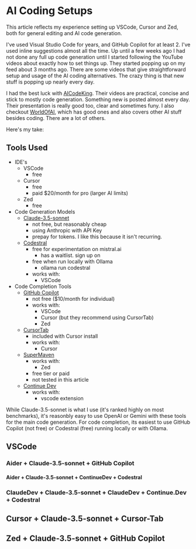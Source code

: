 # AI Coding Setups

This article reflects my experience setting up VSCode, Cursor and Zed, both for general editing and AI code generation.

I've used Visual Studio Code for years, and GitHub Copilot for at least 2. I've used inline suggestions almost all the time. Up until a few weeks ago I had not done any full up code generation until I started following the YouTube videos about exactly how to set things up. They started popping up on my feed about 3 months ago. There are some videos that give straightforward setup and usage of the AI coding alternatives. The crazy thing is that new stuff is popping up nearly every day.

I had the best luck with [AICodeKing](https://www.youtube.com/@AICodeKing). Their videos are practical, concise and stick to mostly code generation. Something new is posted almost every day. Their presentation is really good too, clear and sometimes funy. I also checkout [WorldOfAI](https://www.youtube.com/@intheworldofai), which has good ones and also covers other AI stuff besides coding. There are a lot of others.

Here's my take:

## Tools Used

- IDE's
  - VSCode
    - free
  - Cursor
    - free
    - paid $20/month for pro (larger AI limits)
  - Zed
    - free
- Code Generation Models
  - [Claude-3.5-sonnet](https://AnthropicAI.github.io/Claude-3.5-sonnet)
    - not free, but reasonably cheap
    - using Anthropic with API Key
    - prepay for tokens. I like this because it isn't recurring.
  - [Codestral](https://mistral.ai/news/codestral/)
    - free for experimentation on mistral.ai
      - has a waitlist. sign up on
    - free when run locally with Ollama
      - ollama run codestral
    - works with:
      - VSCode
- Code Completion Tools
  - [GitHub Copilot](https://github.com/features/copilot)
    - not free ($10/month for individual)
    - works with:
      - VSCode
      - Cursor (but they recommend using CursorTab)
      - Zed
  - [CursorTab](https://www.cursor.com/cpp)
    - included with Cursor install
    - works with:
      - Cursor
  - [SuperMaven](https://supermaven.com/)
    - works with:
      - Zed
    - free tier or paid
    - not tested in this article
  - [Continue Dev](https://www.continue.dev/)
    - works with:
      - vscode extension

While Claude-3.5-sonnet is what I use (it's ranked highly on most benchmarks), it's reasonbly easy to use OpenAI or Gemini with these tools for the main code generation. For code completion, its easiest to use GitHub Copilot (not free) or Codestral (free) running locally or with Ollama.

## VSCode

### Aider + Claude-3.5-sonnet + GitHub Copilot

#### Aider + Claude-3.5-sonnet + ContinueDev + Codestral

### ClaudeDev + Claude-3.5-sonnet + ClaudeDev + Continue.Dev + Codestral

## Cursor + Claude-3.5-sonnet + Cursor-Tab

## Zed + Claude-3.5-sonnet + GitHub Copilot
